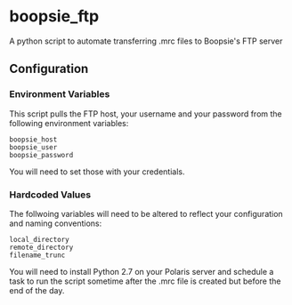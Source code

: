 # boopsie_ftp
A python script to automate transferring .mrc files to Boopsie's FTP server

## Configuration
### Environment Variables
This script pulls the FTP host, your username and your password from the following environment variables:
```
boopsie_host
boopsie_user
boopsie_password
```
You will need to set those with your credentials.
### Hardcoded Values
The follwoing variables will need to be altered to reflect your configuration and naming conventions:
```
local_directory
remote_directory
filename_trunc
```
You will need to install Python 2.7 on your Polaris server and schedule a task to run the script sometime after the .mrc file is created but before the end of the day.
